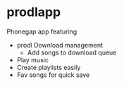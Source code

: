 prodlapp
========

Phonegap app featuring
* prodl Download management
	* Add songs to download queue
* Play music
* Create playlists easily
* Fav songs for quick save
